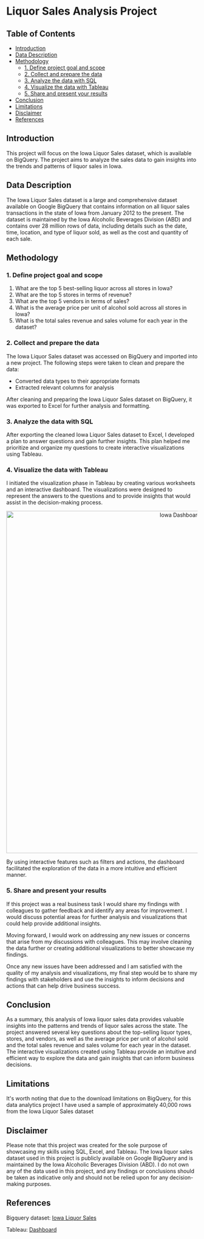 # Liquor Sales Analysis Project

## Table of Contents
- [Introduction](#introduction)
- [Data Description](#data-description)
- [Methodology](#methodology)
  * [1. Define project goal and scope](#1-define-project-goal-and-scope)
  * [2. Collect and prepare the data](#2-collect-and-prepare-the-data)
  * [3. Analyze the data with SQL](#3-analyze-the-data-with-sql)
  * [4. Visualize the data with Tableau](#4-visualize-the-data-with-tableau)
  * [5. Share and present your results](#5-share-and-present-your-results)
- [Conclusion](#conclusion)
- [Limitations](#limitations)
- [Disclaimer](#disclaimer)
- [References](#references)

## Introduction

This project will focus on the Iowa Liquor Sales dataset, which is available on BigQuery. The project aims to analyze the sales data to gain insights into the trends and patterns of liquor sales in Iowa.

## Data Description

The Iowa Liquor Sales dataset is a large and comprehensive dataset available on Google BigQuery that contains information on all liquor sales transactions in the state of Iowa from January 2012 to the present. The dataset is maintained by the Iowa Alcoholic Beverages Division (ABD) and contains over 28 million rows of data, including details such as the date, time, location, and type of liquor sold, as well as the cost and quantity of each sale.

## Methodology

### 1. Define project goal and scope

1.	What are the top 5 best-selling liquor across all stores in Iowa?
2.	What are the top 5 stores in terms of revenue?
3.	What are the top 5 vendors in terms of sales?
4.	What is the average price per unit of alcohol sold across all stores in Iowa?
5.	What is the total sales revenue and sales volume for each year in the dataset?

### 2. Collect and prepare the data

The Iowa Liquor Sales dataset was accessed on BigQuery and imported into a new project. The following steps were taken to clean and prepare the data:

- Converted data types to their appropriate formats
- Extracted relevant columns for analysis

After cleaning and preparing the Iowa Liquor Sales dataset on BigQuery, it was exported to Excel for further analysis and formatting.

### 3. Analyze the data with SQL

After exporting the cleaned Iowa Liquor Sales dataset to Excel, I developed a plan to answer questions and gain further insights. This plan helped me prioritize and organize my questions to create interactive visualizations using Tableau.

### 4. Visualize the data with Tableau

I initiated the visualization phase in Tableau by creating various worksheets and an interactive dashboard. The visualizations were designed to represent the answers to the questions and to provide insights that would assist in the decision-making process.

<div align="center">
<img src="https://user-images.githubusercontent.com/117879912/231914571-de9de18b-2cfd-41c2-8c8b-8a9da8acda26.png" alt="Iowa Dashboard" width="900" height="900">
</div>

By using interactive features such as filters and actions, the dashboard facilitated the exploration of the data in a more intuitive and efficient manner.

### 5. Share and present your results

If this project was a real business task I would share my findings with colleagues to gather feedback and identify any areas for improvement. I would discuss potential areas for further analysis and visualizations that could help provide additional insights.

Moving forward, I would work on addressing any new issues or concerns that arise from my discussions with colleagues. This may involve cleaning the data further or creating additional visualizations to better showcase my findings.

Once any new issues have been addressed and I am satisfied with the quality of my analysis and visualizations, my final step would be to share my findings with stakeholders and use the insights to inform decisions and actions that can help drive business success.

## Conclusion

As a summary, this analysis of Iowa liquor sales data provides valuable insights into the patterns and trends of liquor sales across the state. The project answered several key questions about the top-selling liquor types, stores, and vendors, as well as the average price per unit of alcohol sold and the total sales revenue and sales volume for each year in the dataset. The interactive visualizations created using Tableau provide an intuitive and efficient way to explore the data and gain insights that can inform business decisions.

## Limitations

It's worth noting that due to the download limitations on BigQuery, for this data analytics project I have used a sample of approximately 40,000 rows from the Iowa Liquor Sales dataset

## Disclaimer

Please note that this project was created for the sole purpose of showcasing my skills using SQL, Excel, and Tableau. The Iowa liquor sales dataset used in this project is publicly available on Google BigQuery and is maintained by the Iowa Alcoholic Beverages Division (ABD). I do not own any of the data used in this project, and any findings or conclusions should be taken as indicative only and should not be relied upon for any decision-making purposes.

## References

Bigquery dataset: [Iowa Liquor Sales](https://console.cloud.google.com/marketplace/product/iowa-department-of-commerce/iowa-liquor-sales?project=project-1-382501&supportedpurview=project)

Tableau: [Dashboard](https://public.tableau.com/views/IowaSalesAnalysis/Dashboard1?:language=en-US&publish=yes&:display_count=n&:origin=viz_share_link)
